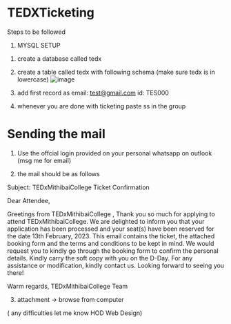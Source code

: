 # TEDXTicketing

Steps to be followed
1) MYSQL SETUP

1. create a database called tedx
1. create a table called tedx with following schema (make sure tedx is in lowercase)
![image](https://user-images.githubusercontent.com/98171563/216509965-993a58e8-4a2b-495f-a3a4-8d5b8bc2043e.png)


1. add first record as 
email: test@gmail.com          id: TES000

1. whenever you are done with ticketing paste ss in the group

# Sending the mail

1. Use the offcial login provided on your personal whatsapp on outlook (msg me for email)

2. the mail should be as follows

Subject: TEDxMithibaiCollege Ticket Confirmation

Dear Attendee,

Greetings from TEDxMithibaiCollege ,
Thank you so much for applying to attend TEDxMithibaiCollege. We are delighted to inform you that your application has been processed and your seat(s) have been reserved for the date 13th February, 2023. 
This email contains the ticket, the attached booking form and the terms and conditions to be kept in mind. We would request you to kindly go through the booking form to confirm the personal details. 
Kindly carry the soft copy with you on the D-Day. 
For any assistance or modification, kindly contact us. 
Looking forward to seeing you there!

Warm regards, 
TEDxMithibaiCollege Team


3. attachment -> browse from computer

( any difficulties let me know HOD Web Design)
